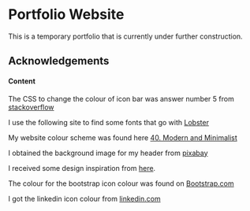# Portfolio Website
This is a temporary portfolio that is currently under further construction.

## Acknowledgements

#### Content
 The CSS to change the colour of icon bar was answer number 5 from [stackoverflow](https://stackoverflow.com/questions/42586729/bootstrap-4-change-hamburger-toggler-color)

 I use the following site to find some fonts that go with [Lobster](http://typ.io/fonts/lobster)

 My website colour scheme was found here [40. Modern and Minimalist](https://visme.co/blog/website-color-schemes/)

 I obtained the background image for my header from [pixabay](https://pixabay.com/illustrations/background-circuit-grey-digital-2426328/)

 I received some design inspiration from [here](http://seanhalpin.io/).

 The colour for the bootstrap icon colour was found on [Bootstrap.com](https://getbootstrap.com/docs/4.0/utilities/colors/)

 I got the linkedin icon colour from [linkedin.com](https://brand.linkedin.com/en-us)